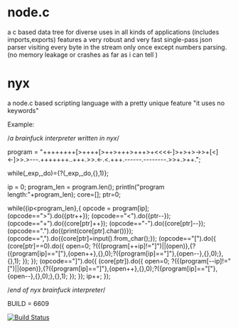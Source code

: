 node.c
======

a c based data tree for diverse uses in all kinds of applications (includes imports,exports)
  features a very robust and very fast single-pass json parser visiting every byte in the stream only once except numbers parsing.
   (no memory leakage or crashes as far as i can tell )


nyx
===

a node.c based scripting language with a pretty unique feature "it uses no keywords"

Example:

/*a brainfuck interpreter written in nyx*/

program = "++++++++[>++++[>++>+++>+++>+<<<<-]>+>+>->>+[<]<-]>>.>---.+++++++..+++.>>.<-.<.+++.------.--------.>>+.>++.";

while(_exp,_do)={?(_exp,_do,{},1)};

ip = 0;
program_len = program.len();
println("program length:"+program_len);
core=[];
ptr=0;

while({ip<program_len},{
	opcode = program[ip];
	(opcode==">").do({ptr++});
	(opcode=="<").do({ptr--});
	(opcode=="+").do({core[ptr]++});
	(opcode=="-").do({core[ptr]--});
	(opcode==".").do({print(core[ptr].char())});
	(opcode==",").do({core[ptr]=input().from_char();});
	(opcode=="[").do({
		(core[ptr]==0).do({
			open=0;
			?({(program[++ip]!="]")||(open)},{?({program[ip]=="["},{open++},{},0);?({program[ip]=="]"},{open--},{},0);},{},1);
			});
		});
	(opcode=="]").do({
		(core[ptr]).do({
			open=0;
			?({(program[--ip]!="[")||(open)},{?({program[ip]=="]"},{open++},{},0);?({program[ip]=="["},{open--},{},0);},{},1);
			});
		});
	ip++;
});

/*end of nyx brainfuck interpreter*/

BUILD = 6609

[![Build Status](https://buildhive.cloudbees.com/job/pez2001/job/node.c/badge/icon)](https://buildhive.cloudbees.com/job/pez2001/job/node.c/)

